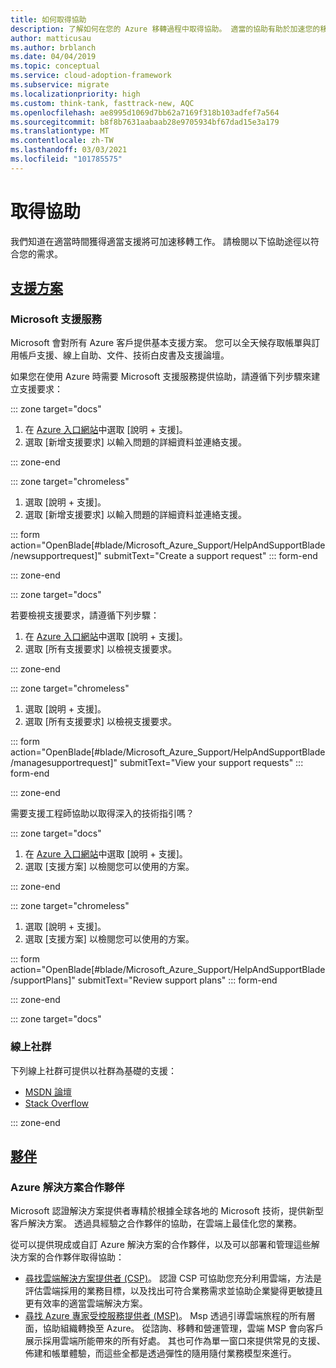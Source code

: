 ```yaml
---
title: 如何取得協助
description: 了解如何在您的 Azure 移轉過程中取得協助。 適當的協助有助於加速您的移轉工作。
author: matticusau
ms.author: brblanch
ms.date: 04/04/2019
ms.topic: conceptual
ms.service: cloud-adoption-framework
ms.subservice: migrate
ms.localizationpriority: high
ms.custom: think-tank, fasttrack-new, AQC
ms.openlocfilehash: ae8995d1069d7bb62a7169f318b103adfef7a564
ms.sourcegitcommit: b8f8b7631aabaab28e9705934bf67dad15e3a179
ms.translationtype: MT
ms.contentlocale: zh-TW
ms.lasthandoff: 03/03/2021
ms.locfileid: "101785575"
---
```

<!-- cSpell:ignore MSPs -->

# <a name="get-assistance"></a>取得協助

我們知道在適當時間獲得適當支援將可加速移轉工作。 請檢閱以下協助途徑以符合您的需求。

## <a name="support-plans"></a>[支援方案](#tab/SupportPlans)

### <a name="microsoft-support"></a>Microsoft 支援服務

Microsoft 會對所有 Azure 客戶提供基本支援方案。 您可以全天候存取帳單與訂用帳戶支援、線上自助、文件、技術白皮書及支援論壇。

如果您在使用 Azure 時需要 Microsoft 支援服務提供協助，請遵循下列步驟來建立支援要求：

::: zone target="docs"

1. 在 [Azure 入口網站](https://portal.azure.com)中選取 [說明 + 支援]。
1. 選取 [新增支援要求] 以輸入問題的詳細資料並連絡支援。

::: zone-end

::: zone target="chromeless"

1. 選取 [說明 + 支援]。
1. 選取 [新增支援要求] 以輸入問題的詳細資料並連絡支援。

::: form action="OpenBlade[#blade/Microsoft_Azure_Support/HelpAndSupportBlade/newsupportrequest]" submitText="Create a support request" ::: form-end

::: zone-end

::: zone target="docs"

若要檢視支援要求，請遵循下列步驟：

1. 在 [Azure 入口網站](https://portal.azure.com)中選取 [說明 + 支援]。
1. 選取 [所有支援要求] 以檢視支援要求。

::: zone-end

::: zone target="chromeless"

1. 選取 [說明 + 支援]。
1. 選取 [所有支援要求] 以檢視支援要求。

::: form action="OpenBlade[#blade/Microsoft_Azure_Support/HelpAndSupportBlade/managesupportrequest]" submitText="View your support requests" ::: form-end

::: zone-end

需要支援工程師協助以取得深入的技術指引嗎？

::: zone target="docs"

1. 在 [Azure 入口網站](https://portal.azure.com)中選取 [說明 + 支援]。
1. 選取 [支援方案] 以檢閱您可以使用的方案。

::: zone-end

::: zone target="chromeless"

1. 選取 [說明 + 支援]。
1. 選取 [支援方案] 以檢閱您可以使用的方案。

::: form action="OpenBlade[#blade/Microsoft_Azure_Support/HelpAndSupportBlade/supportPlans]" submitText="Review support plans" ::: form-end

::: zone-end

::: zone target="docs"

### <a name="online-communities"></a>線上社群

下列線上社群可提供以社群為基礎的支援：

- [MSDN 論壇](https://social.msdn.microsoft.com/Forums/home?forum=windowsazureplatform%2Cazuremarketplace%2Cwindowsazureplatformctp)
- [Stack Overflow](https://stackoverflow.com/questions/tagged/azure)

::: zone-end

## <a name="partners"></a>[夥伴](#tab/Partners)

### <a name="azure-solutions-partner"></a>Azure 解決方案合作夥伴

Microsoft 認證解決方案提供者專精於根據全球各地的 Microsoft 技術，提供新型客戶解決方案。 透過具經驗之合作夥伴的協助，在雲端上最佳化您的業務。

從可以提供現成或自訂 Azure 解決方案的合作夥伴，以及可以部署和管理這些解決方案的合作夥伴取得協助：

- [尋找雲端解決方案提供者 (CSP)](https://www.microsoft.com/solution-providers/home)。 認證 CSP 可協助您充分利用雲端，方法是評估雲端採用的業務目標，以及找出可符合業務需求並協助企業變得更敏捷且更有效率的適當雲端解決方案。
- [尋找 Azure 專家受控服務提供者 (MSP)](https://www.microsoft.com/azure/partners/azureexpertmsp?filters=all)。 Msp 透過引導雲端旅程的所有層面，協助組織轉換至 Azure。 從諮詢、移轉和營運管理，雲端 MSP 會向客戶展示採用雲端所能帶來的所有好處。 其也可作為單一窗口來提供常見的支援、佈建和帳單體驗，而這些全都是透過彈性的隨用隨付業務模型來進行。
